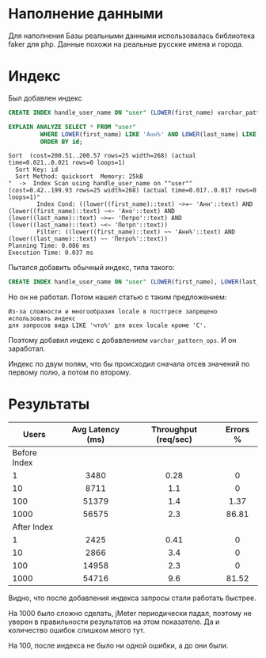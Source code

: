 # Наполнение данными

Для наполнения Базы реальными данными использовалась библиотека faker для php.
Данные похожи на реальные русские имена и города.

# Индекс

Был добавлен индекс

```sql
CREATE INDEX handle_user_name ON "user" (LOWER(first_name) varchar_pattern_ops, LOWER(last_name) varchar_pattern_ops)
```

```sql
EXPLAIN ANALYZE SELECT * FROM "user"
         WHERE LOWER(first_name) LIKE 'Анн%' AND LOWER(last_name) LIKE 'Петро%'
         ORDER BY id;
```

```log
Sort  (cost=200.51..200.57 rows=25 width=268) (actual time=0.021..0.021 rows=0 loops=1)
  Sort Key: id
  Sort Method: quicksort  Memory: 25kB
"  ->  Index Scan using handle_user_name on ""user""  (cost=0.42..199.93 rows=25 width=268) (actual time=0.017..0.017 rows=0 loops=1)"
        Index Cond: ((lower((first_name)::text) ~>=~ 'Анн'::text) AND (lower((first_name)::text) ~<~ 'Ано'::text) AND (lower((last_name)::text) ~>=~ 'Петро'::text) AND (lower((last_name)::text) ~<~ 'Петрп'::text))
        Filter: ((lower((first_name)::text) ~~ 'Анн%'::text) AND (lower((last_name)::text) ~~ 'Петро%'::text))
Planning Time: 0.086 ms
Execution Time: 0.037 ms
```

Пытался добавить обычный индекс, типа такого:

```sql
CREATE INDEX handle_user_name ON "user" (LOWER(first_name), LOWER(last_name))
```

Но он не работал. Потом нашел статью с таким предложением:

```log
Из-за сложности и многообразия locale в постгресе запрещено использовать индекс
для запросов вида LIKE 'что%' для всех locale кроме 'C'.
```

Поэтому добавил индекс с добавлением `varchar_pattern_ops`. И он заработал.

Индекс по двум полям, что бы происходил сначала отсев значений по первому полю, а потом по второму.

# Результаты


| Users        | Avg Latency (ms) | Throughput (req/sec) | Errors % |
| ------------ |:----------------:|:--------------------:|:--------:|
| Before Index |                  |                      |          |
| 1            |       3480       |         0.28         |    0     |
| 10           |       8711       |         1.1          |    0     |
| 100          |      51379       |         1.4          |   1.37   |
| 1000         |      56575       |         2.3          |  86.81   |
| After Index  |                  |                      |          |
| 1            |       2425       |         0.41         |    0     |
| 10           |       2866       |         3.4          |    0     |
| 100          |      14958       |         2.3          |    0     |
| 1000         |      54716       |         9.6          |  81.52   |

Видно, что после добавления индекса запросы стали работать быстрее.

На 1000 было сложно сделать, jMeter периодически падал, поэтому не уверен в правильности
результатов на этом показателе. Да и количество ошибок слишком много тут.

На 100, после индекса не было ни одной ошибки, а до они были.
